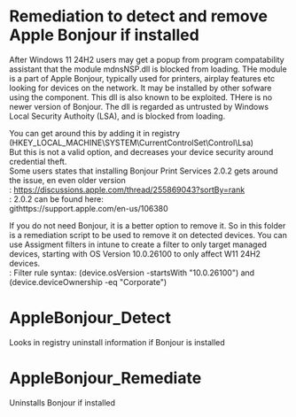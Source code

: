 # Remediation to detect and remove Apple Bonjour if installed

After Windows 11 24H2 users  may get a popup from program compatability assistant that the module mdnsNSP.dll is blocked from loading. 
THe module is a part of Apple Bonjour, typically used for printers, airplay features etc looking for devices on the network. 
It may be installed by other sofware using the component. 
This dll is also known to be exploited. THere is no newer version of Bonjour. 
The dll is regarded as untrusted by Windows Local Security Authoity (LSA), and is blocked from loading. 

You can get around this by adding it in registry (HKEY_LOCAL_MACHINE\SYSTEM\CurrentControlSet\Control\Lsa)
<br>But this is not a valid option, and decreases your device security around credential theft. 
<br>
Some users states that installing Bonjour Print Services 2.0.2 gets around the issue, en even older version
<br>
: https://discussions.apple.com/thread/255869043?sortBy=rank
<br>
: 2.0.2 can be found here:
<br>
githttps://support.apple.com/en-us/106380

If you do not need Bonjour, it is a better option to remove it. 
So in this folder is a remediation script to be used to remove it on detected devices. 
You can use Assigment filters in intune to create a filter to only target managed devices, starting with OS Version 10.0.26100 to only affect W11 24H2 devices. 
<br>
: Filter rule syntax:
(device.osVersion -startsWith "10.0.26100") and (device.deviceOwnership -eq "Corporate")

# AppleBonjour_Detect
Looks in registry uninstall information if Bonjour is installed
<br>

# AppleBonjour_Remediate
Uninstalls Bonjour if installed
<br>